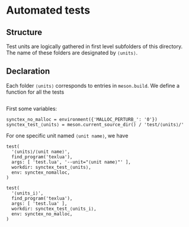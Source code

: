 # Automated tests

## Structure

Test units are logically gathered in first level subfolders of this directory. The name of these folders are designated by `⟨units⟩`.

## Declaration

Each folder `⟨units⟩` corresponds to entries in `meson.build`.
We define a function for all the tests
```
```

First some variables:
```
synctex_no_malloc = environment({'MALLOC_PERTURB_': '0'})
synctex_test_⟨units⟩ = meson.current_source_dir() / 'test/⟨units⟩/'
```

For one specific unit named `⟨unit name⟩`, we have
```
test(
  '⟨units⟩/⟨unit name⟩',
  find_program('texlua'),
  args: [ 'test.lua', '--unit="⟨unit name⟩"' ],
  workdir: synctex_test_⟨units⟩,
  env: synctex_nomalloc,
)
```

```
test(
  '⟨units_i⟩',
  find_program('texlua'),
  args: [ 'test.lua' ],
  workdir: synctex_test_⟨units_i⟩,
  env: synctex_no_malloc,
)
```
